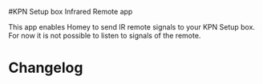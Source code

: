 #KPN Setup box Infrared Remote app

This app enables Homey to send IR remote signals to your KPN Setup box. For now it is not possible to listen to signals of the remote.

# Changelog

